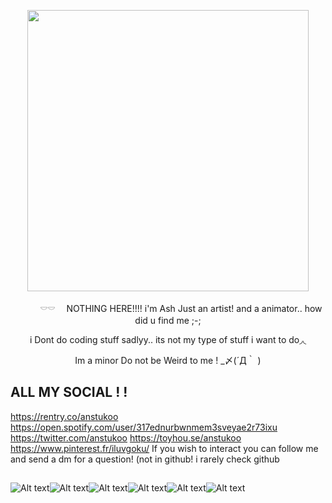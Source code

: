 <p align="center">
    <img width="450" src="https://i.pinimg.com/564x/75/86/07/75860718d9139df7b7dc3a6d6e2bd8e4.jpg">
</p>

<p align="center">
 　　　𓎠𓎠 　NOTHING HERE!!!! i'm Ash Just an artist! and a animator.. how did u find me ;-; 
  <p align="center">
 i Dont do coding stuff sadlyy.. its not my type of stuff i want to do◞◟
  <p align="center">
Im a minor Do not be Weird to me !  _〆(´Д｀ )
 </p>

## ALL MY SOCIAL ! ! 
https://rentry.co/anstukoo https://open.spotify.com/user/317ednurbwnmem3sveyae2r73ixu 
https://twitter.com/anstukoo https://toyhou.se/anstukoo https://www.pinterest.fr/iluvgoku/
If you wish to interact you can follow me and send a dm for a question! (not in github! i rarely check github

## 
![Alt text](https://images-wixmp-ed30a86b8c4ca887773594c2.wixmp.com/f/ab425c09-1414-4a56-b5e1-6febe3c582a9/d2r6md0-0783eb36-7fa1-4954-8a2c-3c02596710fc.png?token=eyJ0eXAiOiJKV1QiLCJhbGciOiJIUzI1NiJ9.eyJzdWIiOiJ1cm46YXBwOjdlMGQxODg5ODIyNjQzNzNhNWYwZDQxNWVhMGQyNmUwIiwiaXNzIjoidXJuOmFwcDo3ZTBkMTg4OTgyMjY0MzczYTVmMGQ0MTVlYTBkMjZlMCIsIm9iaiI6W1t7InBhdGgiOiJcL2ZcL2FiNDI1YzA5LTE0MTQtNGE1Ni1iNWUxLTZmZWJlM2M1ODJhOVwvZDJyNm1kMC0wNzgzZWIzNi03ZmExLTQ5NTQtOGEyYy0zYzAyNTk2NzEwZmMucG5nIn1dXSwiYXVkIjpbInVybjpzZXJ2aWNlOmZpbGUuZG93bmxvYWQiXX0.STxa0USNwdRGXwGQYSbnJz8bENL4RJX4NhhGY1fwat0)![Alt text](https://images-wixmp-ed30a86b8c4ca887773594c2.wixmp.com/f/07be1e05-b25d-4fd1-b482-56adc5261359/d92xrz0-f12bccc6-a673-4099-a6d5-7f9d07e6c110.gif?token=eyJ0eXAiOiJKV1QiLCJhbGciOiJIUzI1NiJ9.eyJzdWIiOiJ1cm46YXBwOjdlMGQxODg5ODIyNjQzNzNhNWYwZDQxNWVhMGQyNmUwIiwiaXNzIjoidXJuOmFwcDo3ZTBkMTg4OTgyMjY0MzczYTVmMGQ0MTVlYTBkMjZlMCIsIm9iaiI6W1t7InBhdGgiOiJcL2ZcLzA3YmUxZTA1LWIyNWQtNGZkMS1iNDgyLTU2YWRjNTI2MTM1OVwvZDkyeHJ6MC1mMTJiY2NjNi1hNjczLTQwOTktYTZkNS03ZjlkMDdlNmMxMTAuZ2lmIn1dXSwiYXVkIjpbInVybjpzZXJ2aWNlOmZpbGUuZG93bmxvYWQiXX0.SE4GYS5TOyAeFyEctdGrOMOikbSGFbytKKXjZgX9MOA)![Alt text](https://images-wixmp-ed30a86b8c4ca887773594c2.wixmp.com/f/07be1e05-b25d-4fd1-b482-56adc5261359/d92yqlg-fe2f0c5c-eede-4edc-9cbd-4cc314efab47.gif?token=eyJ0eXAiOiJKV1QiLCJhbGciOiJIUzI1NiJ9.eyJzdWIiOiJ1cm46YXBwOjdlMGQxODg5ODIyNjQzNzNhNWYwZDQxNWVhMGQyNmUwIiwiaXNzIjoidXJuOmFwcDo3ZTBkMTg4OTgyMjY0MzczYTVmMGQ0MTVlYTBkMjZlMCIsIm9iaiI6W1t7InBhdGgiOiJcL2ZcLzA3YmUxZTA1LWIyNWQtNGZkMS1iNDgyLTU2YWRjNTI2MTM1OVwvZDkyeXFsZy1mZTJmMGM1Yy1lZWRlLTRlZGMtOWNiZC00Y2MzMTRlZmFiNDcuZ2lmIn1dXSwiYXVkIjpbInVybjpzZXJ2aWNlOmZpbGUuZG93bmxvYWQiXX0.sKDsakgawTFjN8zLZo9m_E2iFTM_oarLgQscCQ7Pd7w)![Alt text](https://images-wixmp-ed30a86b8c4ca887773594c2.wixmp.com/f/6487692c-232d-4ae2-a43e-9ba13ad0ca57/d2rssf1-f639ce8b-2442-4cea-a811-d7f6b7d41de8.png?token=eyJ0eXAiOiJKV1QiLCJhbGciOiJIUzI1NiJ9.eyJzdWIiOiJ1cm46YXBwOjdlMGQxODg5ODIyNjQzNzNhNWYwZDQxNWVhMGQyNmUwIiwiaXNzIjoidXJuOmFwcDo3ZTBkMTg4OTgyMjY0MzczYTVmMGQ0MTVlYTBkMjZlMCIsIm9iaiI6W1t7InBhdGgiOiJcL2ZcLzY0ODc2OTJjLTIzMmQtNGFlMi1hNDNlLTliYTEzYWQwY2E1N1wvZDJyc3NmMS1mNjM5Y2U4Yi0yNDQyLTRjZWEtYTgxMS1kN2Y2YjdkNDFkZTgucG5nIn1dXSwiYXVkIjpbInVybjpzZXJ2aWNlOmZpbGUuZG93bmxvYWQiXX0.aa_9Erdlj5fAO4o7e9sIVIHYOVn72puaxVE5gy7HT1E)![Alt text](https://images-wixmp-ed30a86b8c4ca887773594c2.wixmp.com/f/87d6b7c5-7455-46ca-aeaf-9a0438b11a6b/d51dv9d-3dc08f0b-ba9e-4e8c-86e6-359ec5355941.gif?token=eyJ0eXAiOiJKV1QiLCJhbGciOiJIUzI1NiJ9.eyJzdWIiOiJ1cm46YXBwOjdlMGQxODg5ODIyNjQzNzNhNWYwZDQxNWVhMGQyNmUwIiwiaXNzIjoidXJuOmFwcDo3ZTBkMTg4OTgyMjY0MzczYTVmMGQ0MTVlYTBkMjZlMCIsIm9iaiI6W1t7InBhdGgiOiJcL2ZcLzg3ZDZiN2M1LTc0NTUtNDZjYS1hZWFmLTlhMDQzOGIxMWE2YlwvZDUxZHY5ZC0zZGMwOGYwYi1iYTllLTRlOGMtODZlNi0zNTllYzUzNTU5NDEuZ2lmIn1dXSwiYXVkIjpbInVybjpzZXJ2aWNlOmZpbGUuZG93bmxvYWQiXX0.bboJSyIf01J6MNd44jZDQdJNUEgAy4RwODgk5cR85dk)![Alt text](https://images-wixmp-ed30a86b8c4ca887773594c2.wixmp.com/f/27128401-77e2-4568-bf2f-237a51b5d815/d1cpz73-bcaa82a8-ec98-4190-8693-98bac907709e.jpg/v1/fill/w_99,h_55,q_75,strp/loveable_fool_stamp_by_dbzbabe_d1cpz73-fullview.jpg?token=eyJ0eXAiOiJKV1QiLCJhbGciOiJIUzI1NiJ9.eyJzdWIiOiJ1cm46YXBwOjdlMGQxODg5ODIyNjQzNzNhNWYwZDQxNWVhMGQyNmUwIiwiaXNzIjoidXJuOmFwcDo3ZTBkMTg4OTgyMjY0MzczYTVmMGQ0MTVlYTBkMjZlMCIsIm9iaiI6W1t7ImhlaWdodCI6Ijw9NTUiLCJwYXRoIjoiXC9mXC8yNzEyODQwMS03N2UyLTQ1NjgtYmYyZi0yMzdhNTFiNWQ4MTVcL2QxY3B6NzMtYmNhYTgyYTgtZWM5OC00MTkwLTg2OTMtOThiYWM5MDc3MDllLmpwZyIsIndpZHRoIjoiPD05OSJ9XV0sImF1ZCI6WyJ1cm46c2VydmljZTppbWFnZS5vcGVyYXRpb25zIl19.4mGDH7lO-dorD4wrjiN6xQe8oiU84CWLTdaUzyaN4-A)
</p>
